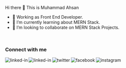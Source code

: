 Hi there 👋 This is Muhammad Ahsan
<!--

Here are some ideas to get you started:
- 🔭 I’m currently working on ...
- 🌱 I’m currently learning ...
- 👯 I’m looking to collaborate on ...
- 🤔 I’m looking for help with ...
- 💬 Ask me about ...
- 📫 How to reach me: ...
- 😄 Pronouns: ...
- ⚡ Fun fact: ...
-->

- 🔭 Working as Front End Developer.
- 🌱 I’m currently learning about MERN Stack.
- 👯 I’m looking to collaborate on MERN Stack Projects.

<br>

### Connect with me

[<img align="left" alt="linked-in" src="https://img.shields.io/badge/linkedin-%230077B5.svg?&style=for-the-badge&logo=linkedin&logoColor=white" />](https://www.linkedin.com/in/ahsanshareef21)

[<img align="left" alt="linked-in" src="https://img.shields.io/badge/gmail-%230077B5.svg?&style=for-the-badge&logo=gmail&logoColor=white" />](mailto:ahsanshareef21@gmail.com)

[<img align="left" alt="twitter" src="https://img.shields.io/badge/twitter-%231DA1F2.svg?&style=for-the-badge&logo=twitter&logoColor=white" />](https://twitter.com/ahsansharef21)

[<img align="left" alt="facebook" src="https://img.shields.io/badge/facebook%231DA1F2.svg?&style=for-the-badge&logo=twitter&logoColor=white" />](https://facebook.com/ahsanshareef21)

[<img align="left" alt="instagram" src="https://img.shields.io/badge/instagram%231DA1F2.svg?&style=for-the-badge&logo=twitter&logoColor=white" />](https://instagram.com/ahsanshareef21)
